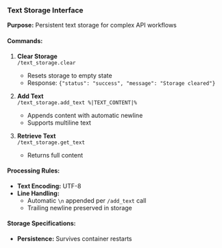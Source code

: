 ### Text Storage Interface
**Purpose:** Persistent text storage for complex API workflows  

#### Commands:
1. **Clear Storage**  
   `/text_storage.clear`  
   - Resets storage to empty state
   - Response: `{"status": "success", "message": "Storage cleared"}`

2. **Add Text**  
   `/text_storage.add_text %|TEXT_CONTENT|%`  
   - Appends content with automatic newline
   - Supports multiline text

3. **Retrieve Text**  
   `/text_storage.get_text`  
   - Returns full content

#### Processing Rules:
- **Text Encoding:** UTF-8
- **Line Handling:**  
  - Automatic `\n` appended per `/add_text` call
  - Trailing newline preserved in storage


#### Storage Specifications:
- **Persistence:** Survives container restarts
